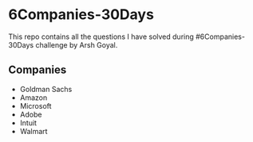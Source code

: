 
# 6Companies-30Days

This repo contains all the questions I have solved during #6Companies-30Days challenge by Arsh Goyal.
## Companies
- Goldman Sachs
- Amazon
- Microsoft
- Adobe
- Intuit
- Walmart